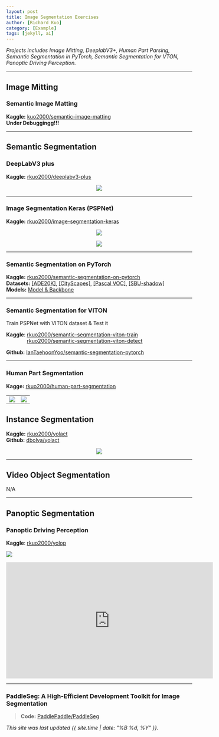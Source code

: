 ```yaml
---
layout: post
title: Image Segmentation Exercises
author: [Richard Kuo]
category: [Example]
tags: [jekyll, ai]
---
```


*Projects includes Image Mitting, DeeplabV3+, Human Part Parsing, Semantic Segmentation in PyTorch, Semantic Segmentation for VTON, Panoptic Driving Perception.*

---
## Image Mitting
### Semantic Image Matting
**Kaggle:** [kuo2000/semantic-image-matting](https://kaggle.com/rkuo2000/semantic-image-matting)<br />
**Under Debuggingg!!!**

---
## Semantic Segmentation
### DeepLabV3 plus
**Kaggle:** [rkuo2000/deeplabv3-plus](https://kaggle.com/rkuo2000/deeplabv3-plus)
<p align="center"><img src="https://github.com/rkuo2000/AI-course/blob/gh-pages/images/deeplabv3_result.png?raw=True"></p>

---
### Image Segmentation Keras (PSPNet)
**Kaggle:** [rkuo2000/image-segmentation-keras](https://kaggle.com/rkuo2000/image-segmentation-keras)<br />
<p align="center"><img src="https://github.com/rkuo2000/AI-course/blob/gh-pages/images/pspnet_peny_mart_result.png?raw=True"></p>
<p align="center"><img src="https://github.com/rkuo2000/AI-course/blob/gh-pages/images/pspnet_ade20k_result.png?raw=True"></p>

---
### Semantic Segmentation on PyTorch
**Kaggle:** [rkuo2000/semantic-segmentation-on-pytorch](https://www.kaggle.com/rkuo2000/semantic-segmentation-on-pytorch)<br />
**Datasets:** [[ADE20K]](http://groups.csail.mit.edu/vision/datasets/ADE20K/), [[CityScapes]](https://www.cityscapes-dataset.com/), [[Pascal VOC]](http://host.robots.ox.ac.uk/pascal/VOC/), [[SBU-shadow]](https://www3.cs.stonybrook.edu/~cvl/projects/shadow_noisy_label/index.html)<br />
**Models:** [Model & Backbone](https://github.com/Tramac/awesome-semantic-segmentation-pytorch/blob/master/docs/DETAILS.md)

---
### Semantic Segmentation for VITON
Train PSPNet with VITON dataset & Test it

**Kaggle**: [rkuo2000/semantic-segmentation-viton-train](https://www.kaggle.com/rkuo2000/semantic-segmentation-viton-train)<br />
&emsp;&emsp;&emsp;&emsp;[rkuo2000/semantic-segmentation-viton-detect](https://www.kaggle.com/rkuo2000/semantic-segmentation-viton-detect)<br />

**Github:** [IanTaehoonYoo/semantic-segmentation-pytorch](https://github.com/IanTaehoonYoo/semantic-segmentation-pytorch)<br />

--- 
### Human Part Segmentation
**Kagge:** [rkuo2000/human-part-segmentation](https://www.kaggle.com/rkuo2000/human-part-segmentation/edit)<br />
<table>
  <tr>
  <td><img src="https://github.com/PeikeLi/Self-Correction-Human-Parsing/blob/master/demo/demo.jpg?raw=true"></td>
  <td><img src="https://github.com/PeikeLi/Self-Correction-Human-Parsing/blob/master/demo/demo_atr.png?raw=true"></td>
  </tr>
</table>

## Instance Segmentation
**Kaggle:** [rkuo2000/yolact](https://www.kaggle.com/rkuo2000/yolact)<br />
**Github:** [dbolya/yolact](https://github.com/dbolya/yolact)<br />
<p align="center"><img src="https://github.com/rkuo2000/AI-course/blob/gh-pages/images/yolact_traffic.jpg?raw=true"></p>

---
## Video Object Segmentation
N/A

---
## Panoptic Segmentation

### Panoptic Driving Perception
**Kaggle**: [rkuo2000/yolop](https://www.kaggle.com/rkuo2000/yolop)<br />

![](https://mdimg.wxwenku.com/getimg/ccdf080c7af7e8a10e9b88444af98393d1f7b49c5e9d65ef2cd827532f32de1fa52314f1ea7a53ff4a598fa8606fdabf.jpg)

<iframe width="560" height="315" src="https://www.youtube.com/embed/4f9YHyqnq0A" title="YouTube video player" frameborder="0" allow="accelerometer; autoplay; clipboard-write; encrypted-media; gyroscope; picture-in-picture" allowfullscreen></iframe>

---
### PaddleSeg: A High-Efficient Development Toolkit for Image Segmentation
> **Code:** [PaddlePaddle/PaddleSeg](https://github.com/PaddlePaddle/PaddleSeg)<br />


*This site was last updated {{ site.time | date: "%B %d, %Y" }}.*

